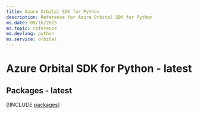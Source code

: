 ```yaml
---
title: Azure Orbital SDK for Python
description: Reference for Azure Orbital SDK for Python
ms.date: 09/16/2025
ms.topic: reference
ms.devlang: python
ms.service: orbital
---
```

# Azure Orbital SDK for Python - latest
## Packages - latest
[!INCLUDE [packages](orbital-index.md)]